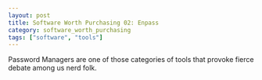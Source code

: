 ```yaml
---
layout: post
title: Software Worth Purchasing 02: Enpass
category: software_worth_purchasing
tags: ["software", "tools"]
---
```

Password Managers are one of those categories of tools that provoke fierce debate among us nerd folk.  
